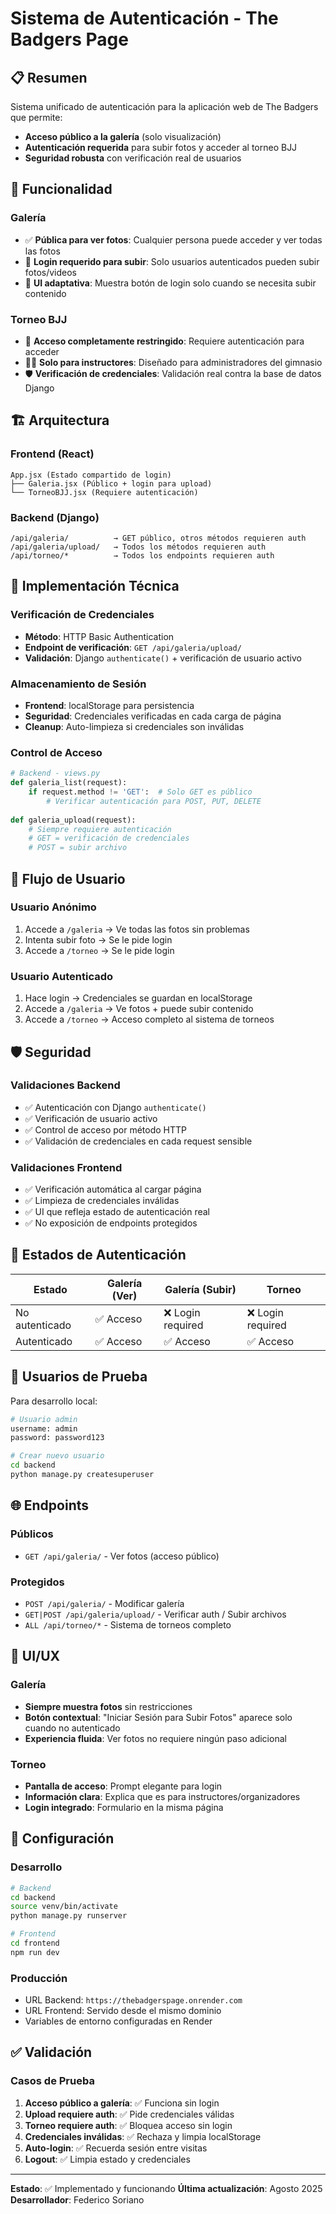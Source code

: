 # Sistema de Autenticación - The Badgers Page

## 📋 Resumen

Sistema unificado de autenticación para la aplicación web de The Badgers que permite:

- **Acceso público a la galería** (solo visualización)
- **Autenticación requerida** para subir fotos y acceder al torneo BJJ
- **Seguridad robusta** con verificación real de usuarios

## 🎯 Funcionalidad

### Galería
- ✅ **Pública para ver fotos**: Cualquier persona puede acceder y ver todas las fotos
- 🔐 **Login requerido para subir**: Solo usuarios autenticados pueden subir fotos/videos
- 📱 **UI adaptativa**: Muestra botón de login solo cuando se necesita subir contenido

### Torneo BJJ
- 🔐 **Acceso completamente restringido**: Requiere autenticación para acceder
- 👨‍🏫 **Solo para instructores**: Diseñado para administradores del gimnasio
- 🛡️ **Verificación de credenciales**: Validación real contra la base de datos Django

## 🏗️ Arquitectura

### Frontend (React)
```
App.jsx (Estado compartido de login)
├── Galeria.jsx (Público + login para upload)
└── TorneoBJJ.jsx (Requiere autenticación)
```

### Backend (Django)
```
/api/galeria/          → GET público, otros métodos requieren auth
/api/galeria/upload/   → Todos los métodos requieren auth
/api/torneo/*          → Todos los endpoints requieren auth
```

## 🔧 Implementación Técnica

### Verificación de Credenciales
- **Método**: HTTP Basic Authentication
- **Endpoint de verificación**: `GET /api/galeria/upload/`
- **Validación**: Django `authenticate()` + verificación de usuario activo

### Almacenamiento de Sesión
- **Frontend**: localStorage para persistencia
- **Seguridad**: Credenciales verificadas en cada carga de página
- **Cleanup**: Auto-limpieza si credenciales son inválidas

### Control de Acceso
```python
# Backend - views.py
def galeria_list(request):
    if request.method != 'GET':  # Solo GET es público
        # Verificar autenticación para POST, PUT, DELETE
        
def galeria_upload(request):
    # Siempre requiere autenticación
    # GET = verificación de credenciales
    # POST = subir archivo
```

## 🚀 Flujo de Usuario

### Usuario Anónimo
1. Accede a `/galeria` → Ve todas las fotos sin problemas
2. Intenta subir foto → Se le pide login
3. Accede a `/torneo` → Se le pide login

### Usuario Autenticado
1. Hace login → Credenciales se guardan en localStorage
2. Accede a `/galeria` → Ve fotos + puede subir contenido
3. Accede a `/torneo` → Acceso completo al sistema de torneos

## 🛡️ Seguridad

### Validaciones Backend
- ✅ Autenticación con Django `authenticate()`
- ✅ Verificación de usuario activo
- ✅ Control de acceso por método HTTP
- ✅ Validación de credenciales en cada request sensible

### Validaciones Frontend
- ✅ Verificación automática al cargar página
- ✅ Limpieza de credenciales inválidas
- ✅ UI que refleja estado de autenticación real
- ✅ No exposición de endpoints protegidos

## 🔄 Estados de Autenticación

| Estado | Galería (Ver) | Galería (Subir) | Torneo |
|--------|---------------|-----------------|--------|
| No autenticado | ✅ Acceso | ❌ Login required | ❌ Login required |
| Autenticado | ✅ Acceso | ✅ Acceso | ✅ Acceso |

## 📝 Usuarios de Prueba

Para desarrollo local:
```bash
# Usuario admin
username: admin
password: password123

# Crear nuevo usuario
cd backend
python manage.py createsuperuser
```

## 🌐 Endpoints

### Públicos
- `GET /api/galeria/` - Ver fotos (acceso público)

### Protegidos
- `POST /api/galeria/` - Modificar galería
- `GET|POST /api/galeria/upload/` - Verificar auth / Subir archivos
- `ALL /api/torneo/*` - Sistema de torneos completo

## 🎨 UI/UX

### Galería
- **Siempre muestra fotos** sin restricciones
- **Botón contextual**: "Iniciar Sesión para Subir Fotos" aparece solo cuando no autenticado
- **Experiencia fluida**: Ver fotos no requiere ningún paso adicional

### Torneo
- **Pantalla de acceso**: Prompt elegante para login
- **Información clara**: Explica que es para instructores/organizadores
- **Login integrado**: Formulario en la misma página

## 🔧 Configuración

### Desarrollo
```bash
# Backend
cd backend
source venv/bin/activate
python manage.py runserver

# Frontend  
cd frontend
npm run dev
```

### Producción
- URL Backend: `https://thebadgerspage.onrender.com`
- URL Frontend: Servido desde el mismo dominio
- Variables de entorno configuradas en Render

## ✅ Validación

### Casos de Prueba
1. **Acceso público a galería**: ✅ Funciona sin login
2. **Upload requiere auth**: ✅ Pide credenciales válidas
3. **Torneo requiere auth**: ✅ Bloquea acceso sin login
4. **Credenciales inválidas**: ✅ Rechaza y limpia localStorage
5. **Auto-login**: ✅ Recuerda sesión entre visitas
6. **Logout**: ✅ Limpia estado y credenciales

---

**Estado**: ✅ Implementado y funcionando
**Última actualización**: Agosto 2025
**Desarrollador**: Federico Soriano
